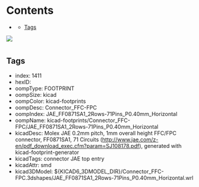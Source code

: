 



Contents
========

* [](#)
	* [Tags](#tags)
  
![][im]
# 

## Tags

- index: 1411
- hexID: 
- oompType: FOOTPRINT
- oompSize: kicad
- oompColor: kicad-footprints
- oompDesc: Connector_FFC-FPC
- oompIndex: JAE_FF0871SA1_2Rows-71Pins_P0.40mm_Horizontal
- oompName: kicad-footprints/Connector_FFC-FPC/JAE_FF0871SA1_2Rows-71Pins_P0.40mm_Horizontal
- kicadDesc: Molex JAE 0.2mm pitch, 1mm overall height FFC/FPC connector, FF0871SA1, 71 Circuits (http://www.jae.com/z-en/pdf_download_exec.cfm?param=SJ108178.pdf), generated with kicad-footprint-generator
- kicadTags: connector JAE  top entry
- kicadAttr: smd
- kicad3DModel: ${KICAD6_3DMODEL_DIR}/Connector_FFC-FPC.3dshapes/JAE_FF0871SA1_2Rows-71Pins_P0.40mm_Horizontal.wrl



[im]: image.png
